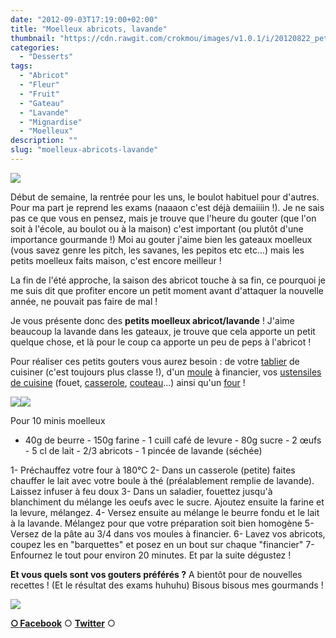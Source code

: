 ```yaml
---
date: "2012-09-03T17:19:00+02:00"
title: "Moelleux abricots, lavande"
thumbnail: "https://cdn.rawgit.com/crokmou/images/v1.0.1/i/20120822_petit_moelleux_abricot_lavande_0055.jpg"
categories:
  - "Desserts"
tags:
  - "Abricot"
  - "Fleur"
  - "Fruit"
  - "Gateau"
  - "Lavande"
  - "Mignardise"
  - "Moelleux"
description: ""
slug: "moelleux-abricots-lavande"
---
```


[![](http://1.bp.blogspot.com/-hFa6BQ64BwE/UETOblmrMrI/AAAAAAAAD9Y/kf6nbd8E4C8/s320/20120822_petit_moelleux_abricot_lavande_0055_bann.jpg)](http://1.bp.blogspot.com/-hFa6BQ64BwE/UETOblmrMrI/AAAAAAAAD9Y/kf6nbd8E4C8/s1600/20120822_petit_moelleux_abricot_lavande_0055_bann.jpg)

Début de semaine, la rentrée pour les uns, le boulot habituel pour d'autres. Pour ma part je reprend les exams (naaaon c'est déjà demaiiiin !). Je ne sais pas ce que vous en pensez, mais je trouve que l'heure du gouter (que l'on soit à l'école, au boulot ou à la maison) c'est important (ou plutôt d'une importance gourmande !) Moi au gouter j'aime bien les gateaux moelleux (vous savez genre les pitch, les savanes, les pepitos etc etc...) mais les petits moelleux faits maison, c'est encore meilleur !

La fin de l'été approche, la saison des abricot touche à sa fin, ce pourquoi je me suis dit que profiter encore un petit moment avant d'attaquer la nouvelle année, ne pouvait pas faire de mal !

Je vous présente donc des **petits moelleux abricot/lavande** ! J'aime beaucoup la lavande dans les gateaux, je trouve que cela apporte un petit quelque chose, et là pour le coup ca apporte un peu de peps à l'abricot !

Pour réaliser ces petits gouters vous aurez besoin : de votre [tablier](http://www.rueducommerce.fr/m/pl/malid:261) de cuisiner (c'est toujours plus classe !), d'un [moule](http://www.rueducommerce.fr/m/pl/malid:5325292) à financier, vos [ustensiles de cuisine](http://www.rueducommerce.fr/m/pl/malid:43774567) (fouet, [casserole](http://www.rueducommerce.fr/m/pl/malid:115), [couteau](http://www.rueducommerce.fr/m/pl/malid:12468606)...) ainsi qu'un [four](http://www.rueducommerce.fr/m/pl/malid:9404136) !

[![](http://2.bp.blogspot.com/-91lbekA1d78/UETOc0HB6dI/AAAAAAAAD9g/aJ_HYsQZqIY/s400/20120822_petit_moelleux_abricot_lavande_0064_BD.jpg)](http://2.bp.blogspot.com/-91lbekA1d78/UETOc0HB6dI/AAAAAAAAD9g/aJ_HYsQZqIY/s1600/20120822_petit_moelleux_abricot_lavande_0064_BD.jpg)[![](http://4.bp.blogspot.com/-fPZMFHQVcso/UETOeOiQZSI/AAAAAAAAD9k/ftIBqkuSU8w/s400/20120822_petit_moelleux_abricot_lavande_0074_BD.jpg)](http://4.bp.blogspot.com/-fPZMFHQVcso/UETOeOiQZSI/AAAAAAAAD9k/ftIBqkuSU8w/s1600/20120822_petit_moelleux_abricot_lavande_0074_BD.jpg)

Pour 10 minis moelleux

- 40g de beurre - 150g farine - 1 cuill café de levure - 80g sucre - 2 œufs - 5 cl de lait - 2/3 abricots - 1 pincée de lavande (séchée)

1- Préchauffez votre four à 180°C 2- Dans un casserole (petite) faites chauffer le lait avec votre boule à thé (préalablement remplie de lavande). Laissez infuser à feu doux 3- Dans un saladier, fouettez jusqu'à blanchiment du mélange les oeufs avec le sucre. Ajoutez ensuite la farine et la levure, mélangez. 4- Versez ensuite au mélange le beurre fondu et le lait à la lavande. Mélangez pour que votre préparation soit bien homogène 5- Versez de la pâte au 3/4 dans vos moules à financier. 6- Lavez vos abricots, coupez les en "barquettes" et posez en un bout sur chaque "financier" 7- Enfournez le tout pour environ 20 minutes. Et par la suite dégustez !

**Et vous quels sont vos gouters préférés ?** A bientôt pour de nouvelles recettes ! (Et le résultat des exams huhuhu) Bisous bisous mes gourmands !

[![](http://3.bp.blogspot.com/-A1DIirYXsDk/UETX8NBCkBI/AAAAAAAAD-s/K08f0uTKEPg/s1600/panda-dog-emoticon-003.gif)](http://3.bp.blogspot.com/-A1DIirYXsDk/UETX8NBCkBI/AAAAAAAAD-s/K08f0uTKEPg/s1600/panda-dog-emoticon-003.gif)

[**○<span style="font-size: xx-small; margin: 0px; outline: 0px; padding: 0px;"><span style="font-family: Arial, Helvetica, sans-serif; margin: 0px; outline: 0px; padding: 0px;"> </span></span>Facebook**](https://www.facebook.com/pages/CroKMou/148093255259077) ○ [**Twitter**](https://twitter.com/Crokmou) ○

 
